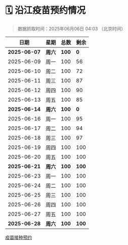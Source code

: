 # 🗓️ 沿江疫苗预约情况

> 数据抓取时间：2025年06月06日 04:03 （北京时间）

| 日期 | 星期 | 总数 | 剩余 |
|------|------|------|------|
| **2025-06-07** | **周六** | **100** | **0** |
| 2025-06-09 | 周一 | 100 | 56 |
| 2025-06-10 | 周二 | 100 | 72 |
| 2025-06-11 | 周三 | 100 | 87 |
| 2025-06-12 | 周四 | 100 | 90 |
| 2025-06-13 | 周五 | 100 | 85 |
| **2025-06-14** | **周六** | **100** | **0** |
| 2025-06-16 | 周一 | 100 | 95 |
| 2025-06-17 | 周二 | 100 | 94 |
| 2025-06-18 | 周三 | 100 | 97 |
| 2025-06-19 | 周四 | 100 | 100 |
| 2025-06-20 | 周五 | 100 | 100 |
| **2025-06-21** | **周六** | **100** | **100** |
| 2025-06-23 | 周一 | 100 | 100 |
| 2025-06-24 | 周二 | 100 | 100 |
| 2025-06-25 | 周三 | 100 | 100 |
| 2025-06-26 | 周四 | 100 | 100 |
| 2025-06-27 | 周五 | 100 | 100 |
| **2025-06-28** | **周六** | **100** | **100** |

<a href="http://yfzweb.ishequ.net/#/login">疫苗接种预约</a>
